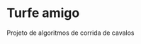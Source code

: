 # Turfe amigo
Projeto de algoritmos de corrida de cavalos

<img src="https://www.jockeysp.com.br/corridas/img/memoria_turfe/copajp2.jpg" alt="">


